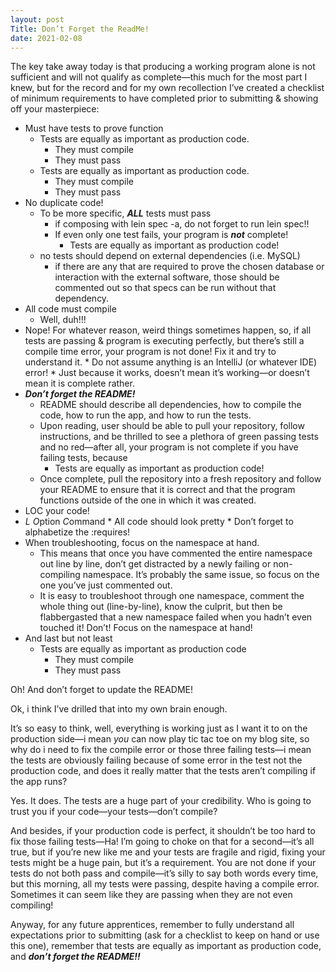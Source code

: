 ```yaml
---
layout: post
Title: Don’t Forget the ReadMe!
date: 2021-02-08
---
```


The key take away today is that producing a working program alone is not sufficient and will not qualify as complete—this much for the most part I knew, but for the record and for my own recollection I’ve created a checklist of minimum requirements to have completed prior to submitting & showing off your masterpiece:

*	Must have tests to prove function
	*	Tests are equally as important as production code.
		*	They must compile
		*	They must pass
	*	Tests are equally as important as production code.
		*	They must compile
		*	They must pass
*	No duplicate code! 
	*	To be more specific, ***ALL*** tests must pass
		* 	if composing with lein spec -a, do not forget to run lein spec!!
		*	If even only one test fails, your program is ***not*** complete!
			*	Tests are equally as important as production code!
	*	no tests should depend on external dependencies (i.e. MySQL)
		*	if there are any that are required to prove the chosen database or interaction with the external software, those should be commented out so that specs can be run without that dependency.
*	All code must compile
	*	Well, duh!!!
*	Nope!  For whatever reason, weird things sometimes happen, so, if all tests are passing & program is executing perfectly, but there’s still a compile time error, your program is not done!  Fix it and try to understand it.
		*	Do not assume anything is an IntelliJ (or whatever IDE) error!
		*	Just because it works, doesn’t mean it’s working—or doesn’t mean it is complete rather.
*	***Don’t forget the README!***
	*	README should describe all dependencies, how to compile the code, how to run the app, and how to run the tests.
	*	Upon reading, user should be able to pull your repository, follow instructions, and be thrilled to see a plethora of green passing tests and no red—after all, your program is not complete if you have failing tests, because
		*	Tests are equally as important as production code!
	*	Once complete, pull the repository into a fresh repository and follow your README to ensure that it is correct and that the program functions outside of the one in which it was created.
*	LOC your code!
*	*L* *O*ption *C*ommand 
		*	All code should look pretty
		*	Don’t forget to alphabetize the :requires!
*	When troubleshooting, focus on the namespace at hand.
	*	This means that once you have commented the entire namespace out line by line, don’t get distracted by a newly failing or non-compiling namespace.  It’s probably the same issue, so focus on the one you’ve just commented out.  
	*	It is easy to troubleshoot through one namespace, comment the whole thing out (line-by-line), know the culprit, but then be flabbergasted that a new namespace failed when you hadn’t even touched it!
		Don’t!  Focus on the namespace at hand!
*	And last but not least
	*	Tests are equally as important as production code
		*	They must compile
		*	They must pass

Oh!  And don’t forget to update the README!  

Ok, i think I’ve drilled that into my own brain enough.

It’s so easy to think, well, everything is working just as I want it to on the production side—i mean *you* can now play tic tac toe on my blog site, so why do i need to fix the compile error or those three failing tests—i mean the tests are obviously failing because of some error in the test not the production code, and does it really matter that the tests aren’t compiling if the app runs?

Yes.  It does.  The tests are a huge part of your credibility.  Who is going to trust you if your code—your tests—don’t compile?

 And besides, if your production code is perfect, it shouldn’t be too hard to fix those failing tests—Ha! I’m going to choke on that for a second—it’s all true, but if you’re new like me and your tests are fragile and rigid, fixing your tests might be a huge pain, but it’s a requirement.  You are not done if your tests do not both pass and compile—it’s silly to say both words every time, but this morning, all my tests were passing, despite having a compile error.  Sometimes it can seem like they are passing when they are not even compiling!

Anyway, for any future apprentices, remember to fully understand all expectations prior to submitting (ask for a checklist to keep on hand or use this one), remember that tests are equally as important as production code, and ***don’t forget the README!!***

